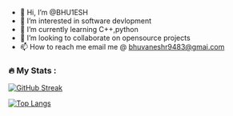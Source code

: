 - 👋 Hi, I’m @BHU1ESH
- 👀 I’m interested in software devlopment 
- 🌱 I’m currently learning C++,python
- 💞️ I’m looking to collaborate on opensource projects
- 📫 How to reach me email me @ bhuvaneshr9483@gmai.com


### :fire: My Stats : 

[![GitHub Streak](http://github-readme-streak-stats.herokuapp.com?user=BHU1ESH&theme=dark&background=000000)](https://git.io/streak-stats) 

[![Top Langs](https://github-readme-stats.vercel.app/api/top-langs/?username=BHU1ESH&layout=compact&theme=vision-friendly-dark)](https://github.com/anuraghazra/github-readme-stats)
<!---
BHU1ESH/BHU1ESH is a ✨ special ✨ repository because its `README.md` (this file) appears on your GitHub profile.
You can click the Preview link to take a look at your changes.
--->
